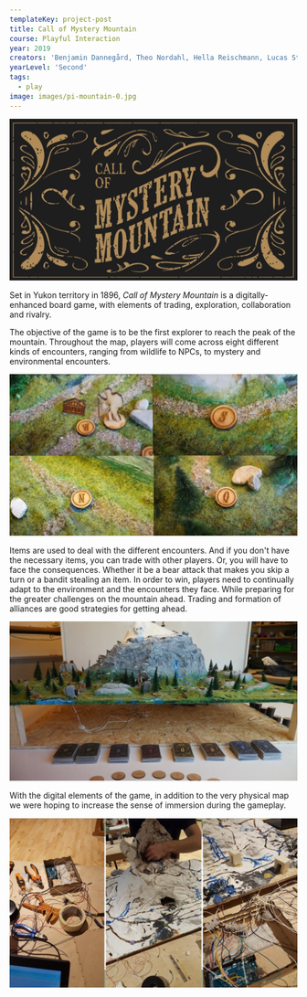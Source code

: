 ```yaml
---
templateKey: project-post
title: Call of Mystery Mountain
course: Playful Interaction
year: 2019
creators: 'Benjamin Dannegård, Theo Nordahl, Hella Reischmann, Lucas Stenberg, Karl Söderby'
yearLevel: 'Second'
tags:
  - play
image: images/pi-mountain-0.jpg
---
```



![](images/pi-mountain-3.jpg)

Set in Yukon territory in 1896, _Call of Mystery Mountain_ is a digitally-enhanced board game, with elements of trading, exploration, collaboration and rivalry.

The objective of the game is to be the first explorer to reach the peak of the mountain. Throughout the map, players will come across eight different kinds of encounters, ranging from wildlife to NPCs, to mystery and environmental encounters.

<MauVideo id="0_kv47qx3g" />


![](images/pi-mountain-2.jpg)

Items are used to deal with the different encounters. And if you don't have the necessary items, you can trade with other players. Or, you will have to face the consequences. Whether it be a bear attack that makes you skip a turn  or a bandit stealing an item. In order to win, players need to continually adapt to the environment and the encounters they face. While preparing for the greater challenges on the mountain ahead. Trading and formation of alliances are good strategies for getting ahead.

![](images/pi-mountain-1.jpg)

With the digital elements of the game, in addition to the very physical map we were hoping to increase the sense of immersion during the gameplay. 


![](images/pi-mountain-4.jpg)
